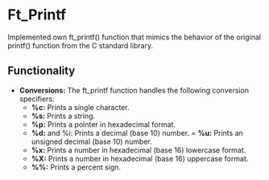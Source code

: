 # Ft_Printf

Implemented own ft_printf() function that mimics the behavior of the original printf() function from the C standard library.

## Functionality

- **Conversions:** The ft_printf function handles the following conversion specifiers:
  - **%c:** Prints a single character.
  - **%s:** Prints a string.
  - **%p:** Prints a pointer in hexadecimal format.
  - **%d:** and %i: Prints a decimal (base 10) number.
  = **%u:** Prints an unsigned decimal (base 10) number.
  - **%x:** Prints a number in hexadecimal (base 16) lowercase format.
  - **%X:** Prints a number in hexadecimal (base 16) uppercase format.
  - **%%:** Prints a percent sign.
